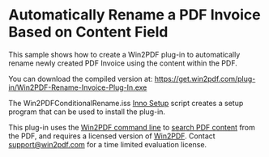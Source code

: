 # Automatically Rename a PDF Invoice Based on Content Field 

This sample shows how to create a Win2PDF plug-in to automatically rename newly created PDF Invoice using the content within the PDF.

You can download the compiled version at: https://get.win2pdf.com/plug-in/Win2PDF-Rename-Invoice-Plug-In.exe

The Win2PDFConditionalRename.iss [Inno Setup](https://jrsoftware.org/isinfo.php) script creates a setup program that can be used to install the plug-in.

This plug-in uses the [Win2PDF command line](https://www.win2pdf.com/doc/win2pdf-desktop-command-line.html) to [search PDF content](https://www.win2pdf.com/doc/command-line-pdf-content-search.html) from the PDF, and requires a licensed version of [Win2PDF](https://www.win2pdf.com/download/download.htm).  Contact support@win2pdf.com for a time limited evaluation license.
